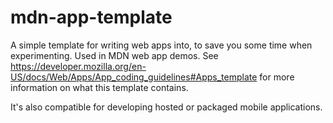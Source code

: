 mdn-app-template
================

A simple template for writing web apps into, to save you some time when experimenting. Used in MDN web app demos. 
See https://developer.mozilla.org/en-US/docs/Web/Apps/App_coding_guidelines#Apps_template for more information on what 
this template contains.

It's also compatible for developing hosted or packaged mobile applications. 
